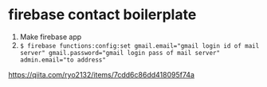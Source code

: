 # firebase contact boilerplate

1. Make firebase app
2. `$ firebase functions:config:set gmail.email="gmail login id of mail server" gmail.password="gmail login pass of mail server" admin.email="to address"`


https://qiita.com/ryo2132/items/7cdd6c86dd418095f74a